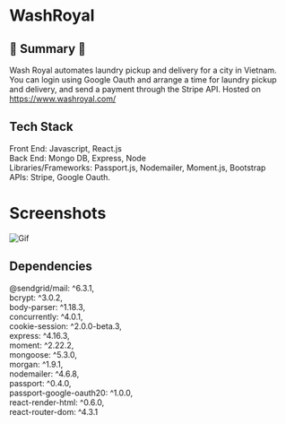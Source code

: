 # WashRoyal

## :round_pushpin: Summary :round_pushpin:

Wash Royal automates laundry pickup and delivery for a city in Vietnam. You can login using Google Oauth and arrange a time for laundry pickup and delivery, and send a payment through the Stripe API. Hosted on https://www.washroyal.com/

## Tech Stack

Front End: Javascript, React.js <br/>
Back End: Mongo DB, Express, Node <br />
Libraries/Frameworks: Passport.js, Nodemailer, Moment.js, Bootstrap <br />
APIs: Stripe, Google Oauth.

# Screenshots

![Gif](/client/public/pictures/washroyal-demo.gif)

## Dependencies

@sendgrid/mail: ^6.3.1,<br/>
bcrypt: ^3.0.2,<br/>
body-parser: ^1.18.3,<br/>
concurrently: ^4.0.1,<br/>
cookie-session: ^2.0.0-beta.3,<br/>
express: ^4.16.3,<br/>
moment: ^2.22.2,<br/>
mongoose: ^5.3.0,<br/>
morgan: ^1.9.1,<br/>
nodemailer: ^4.6.8,<br/>
passport: ^0.4.0,<br/>
passport-google-oauth20: ^1.0.0,<br/>
react-render-html: ^0.6.0,<br/>
react-router-dom: ^4.3.1<br/>
